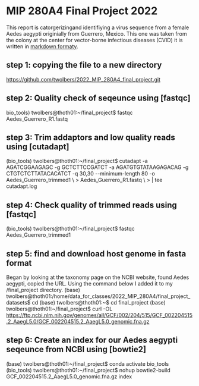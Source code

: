 # MIP 280A4 Final Project 2022
This report is catorgerizingand identifiying a virus sequence from a female Aedes aegypti originially from Guerrero, Mexico. This one was taken from the colony at the center for vector-borne infectious diseases (CVID)
it is written in [markdown formaty](https://www.markdownguide.org/basic-syntax/).
## step 1: copying the file to a new directory
https://github.com/twolbers/2022_MIP_280A4_final_project.git
## step 2: Quality check of seqeunce using [fastqc]
bio_tools) twolbers@thoth01:~/final_project$ fastqc Aedes_Guerrero_R1.fastq
## step 3: Trim addaptors and low quality reads using [cutadapt]
(bio_tools) twolbers@thoth01:~/final_project$ cutadapt -a AGATCGGAAGAGC -g GCTCTTCCGATCT -a AGATGTGTATAAGAGACAG -g CTGTCTCTTATACACATCT -q 30,30 --minimum-length 80 -o Aedes_Guerrero_trimmed1 \                                                > Aedes_Guerrero_R1.fastq \                                                                                             > | tee cutadapt.log
## step 4: Check quality of trimmed reads using [fastqc]
(bio_tools) twolbers@thoth01:~/final_project$ fastqc Aedes_Guerrero_trimmed1
## step 5: find and download host genome in fasta format
Began by looking at the taxonomy page on the NCBI website, found Aedes aegypti, copied the URL. Using the command below I added it to my /final_project directory.
(base) twolbers@thoth01:/home/data_for_classes/2022_MIP_280A4/final_project_datasets$ cd                                (base) twolbers@thoth01:~$ cd final_project                                                                             (base) twolbers@thoth01:~/final_project$ curl -OL https://ftp.ncbi.nlm.nih.gov/genomes/all/GCF/002/204/515/GCF_002204515.2_AaegL5.0/GCF_002204515.2_AaegL5.0_genomic.fna.gz
## step 6: Create an index for our Aedes aegypti seqeunce from NCBI using [bowtie2]
(base) twolbers@thoth01:~/final_project$ conda activate bio_tools                                                       (bio_tools) twolbers@thoth01:~/final_project$ nohup bowtie2-build GCF_002204515.2_AaegL5.0_genomic.fna.gz index


